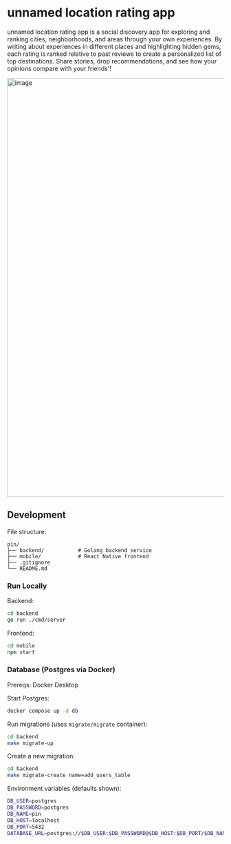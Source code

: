 # unnamed location rating app

unnamed location rating app is a social discovery app for exploring and ranking cities, neighborhoods, and areas through your own experiences. By writing about experiences in different places and highlighting hidden gems, each rating is ranked relative to past reviews to create a personalized list of top destinations. Share stories, drop recommendations, and see how your opinions compare with your friends'!

<img width="1728" height="971" alt="image" src="https://github.com/user-attachments/assets/d5993fa5-a268-4b6f-81b5-9bf795e4327d" />

## Development

File structure:
```
pin/
├── backend/           # Golang backend service
├── mobile/            # React Native frontend
├── .gitignore
└── README.md
```

### Run Locally

Backend:
```bash
cd backend
go run ./cmd/server
```

Frontend:
```bash
cd mobile
npm start
```

### Database (Postgres via Docker)

Prereqs: Docker Desktop

Start Postgres:
```bash
docker compose up -d db
```

Run migrations (uses `migrate/migrate` container):
```bash
cd backend
make migrate-up
```

Create a new migration:
```bash
cd backend
make migrate-create name=add_users_table
```

Environment variables (defaults shown):
```bash
DB_USER=postgres
DB_PASSWORD=postgres
DB_NAME=pin
DB_HOST=localhost
DB_PORT=5432
DATABASE_URL=postgres://$DB_USER:$DB_PASSWORD@$DB_HOST:$DB_PORT/$DB_NAME?sslmode=disable
```
